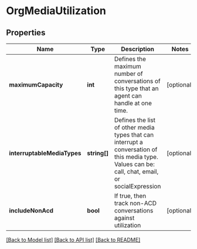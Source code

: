 # OrgMediaUtilization

## Properties
Name | Type | Description | Notes
------------ | ------------- | ------------- | -------------
**maximumCapacity** | **int** | Defines the maximum number of conversations of this type that an agent can handle at one time. | [optional] 
**interruptableMediaTypes** | **string[]** | Defines the list of other media types that can interrupt a conversation of this media type.  Values can be: call, chat, email, or socialExpression | [optional] 
**includeNonAcd** | **bool** | If true, then track non-ACD conversations against utilization | [optional] 

[[Back to Model list]](../README.md#documentation-for-models) [[Back to API list]](../README.md#documentation-for-api-endpoints) [[Back to README]](../README.md)


